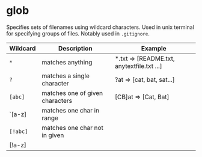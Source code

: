 # glob
Specifies sets of filenames using wildcard characters. Used in unix terminal for specifying groups of files. Notably used in `.gitignore`.

**Wildcard**    | **Description**   | **Example**
----------------|-------------------|-------------
`*`             | matches anything  | *.txt => [README.txt, anytextfile.txt ...]
`?`             | matches a single character | ?at => [cat, bat, sat...]
`[abc]`         | matches one of given characters | [CB]at => [Cat, Bat]
`[a-z]          | matches one char in range | 
`[!abc]`        | matches one char not in given |
[!a-z]          |                               |
